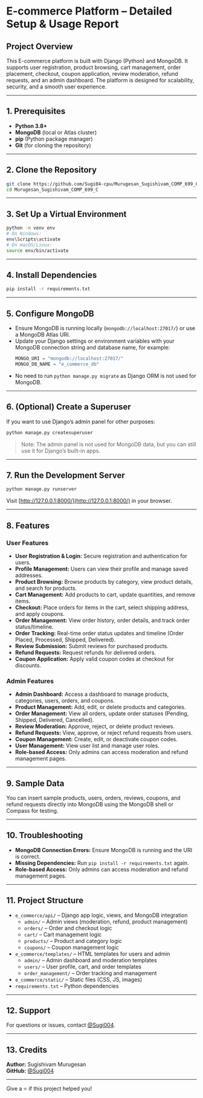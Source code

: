 # E-commerce Platform – Detailed Setup & Usage Report

## Project Overview

This E-commerce platform is built with Django (Python) and MongoDB. It supports user registration, product browsing, cart management, order placement, checkout, coupon application, review moderation, refund requests, and an admin dashboard. The platform is designed for scalability, security, and a smooth user experience.

---

## 1. Prerequisites

- **Python 3.8+**
- **MongoDB** (local or Atlas cluster)
- **pip** (Python package manager)
- **Git** (for cloning the repository)

---

## 2. Clone the Repository

```sh
git clone https://github.com/Sugi04-cpu/Murugesan_Sugishivam_COMP_699_C
cd Murugesan_Sugishivam_COMP_699_C
```

---

## 3. Set Up a Virtual Environment

```sh
python -m venv env
# On Windows:
env\Scripts\activate
# On macOS/Linux:
source env/bin/activate
```

---

## 4. Install Dependencies

```sh
pip install -r requirements.txt
```

---

## 5. Configure MongoDB

- Ensure MongoDB is running locally (`mongodb://localhost:27017/`) or use a MongoDB Atlas URI.
- Update your Django settings or environment variables with your MongoDB connection string and database name, for example:
    ```python
    MONGO_URI = "mongodb://localhost:27017/"
    MONGO_DB_NAME = "e_commerce_db"
    ```
- No need to run `python manage.py migrate` as Django ORM is not used for MongoDB.

---

## 6. (Optional) Create a Superuser

If you want to use Django’s admin panel for other purposes:
```sh
python manage.py createsuperuser
```
> Note: The admin panel is not used for MongoDB data, but you can still use it for Django’s built-in apps.

---

## 7. Run the Development Server

```sh
python manage.py runserver
```
Visit [http://127.0.0.1:8000/](http://127.0.0.1:8000/) in your browser.

---

## 8. Features

### User Features
- **User Registration & Login:** Secure registration and authentication for users.
- **Profile Management:** Users can view their profile and manage saved addresses.
- **Product Browsing:** Browse products by category, view product details, and search for products.
- **Cart Management:** Add products to cart, update quantities, and remove items.
- **Checkout:** Place orders for items in the cart, select shipping address, and apply coupons.
- **Order Management:** View order history, order details, and track order status/timeline.
- **Order Tracking:** Real-time order status updates and timeline (Order Placed, Processed, Shipped, Delivered).
- **Review Submission:** Submit reviews for purchased products.
- **Refund Requests:** Request refunds for delivered orders.
- **Coupon Application:** Apply valid coupon codes at checkout for discounts.

### Admin Features
- **Admin Dashboard:** Access a dashboard to manage products, categories, users, orders, and coupons.
- **Product Management:** Add, edit, or delete products and categories.
- **Order Management:** View all orders, update order statuses (Pending, Shipped, Delivered, Cancelled).
- **Review Moderation:** Approve, reject, or delete product reviews.
- **Refund Requests:** View, approve, or reject refund requests from users.
- **Coupon Management:** Create, edit, or deactivate coupon codes.
- **User Management:** View user list and manage user roles.
- **Role-based Access:** Only admins can access moderation and refund management pages.

---

## 9. Sample Data

You can insert sample products, users, orders, reviews, coupons, and refund requests directly into MongoDB using the MongoDB shell or Compass for testing.

---

## 10. Troubleshooting

- **MongoDB Connection Errors:** Ensure MongoDB is running and the URI is correct.
- **Missing Dependencies:** Run `pip install -r requirements.txt` again.
- **Role-based Access:** Only admins can access moderation and refund management pages.

---

## 11. Project Structure

- `e_commerce/api/` – Django app logic, views, and MongoDB integration
    - `admin/` – Admin views (moderation, refund, product management)
    - `orders/` – Order and checkout logic
    - `cart/` – Cart management logic
    - `products/` – Product and category logic
    - `coupons/` – Coupon management logic
- `e_commerce/templates/` – HTML templates for users and admin
    - `admin/` – Admin dashboard and moderation templates
    - `users/` – User profile, cart, and order templates
    - `order_management/` – Order tracking and management
- `e_commerce/static/` – Static files (CSS, JS, images)
- `requirements.txt` – Python dependencies

---

## 12. Support

For questions or issues, contact [@Sugi004](https://github.com/Sugi004).

---

## 13. Credits

**Author:** Sugishivam Murugesan  
**GitHub:** [@Sugi004](https://github.com/Sugi004)

---

Give a ⭐️ if this project helped you!
